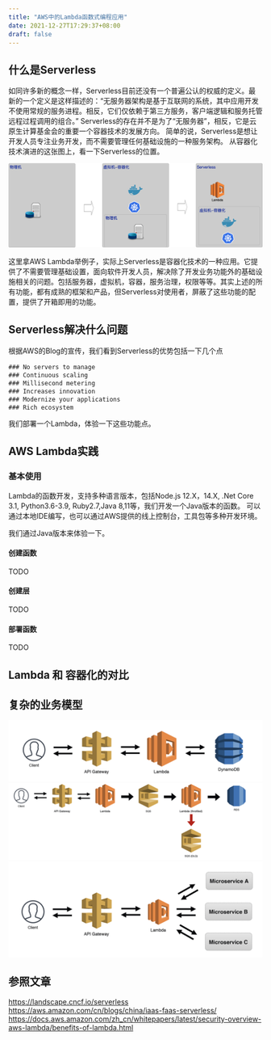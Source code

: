 ```yaml
---
title: "AWS中的Lambda函数式编程应用"
date: 2021-12-27T17:29:37+08:00
draft: false
---
```


## 什么是Serverless
如同许多新的概念一样，Serverless目前还没有一个普遍公认的权威的定义。最新的一个定义是这样描述的：“无服务器架构是基于互联网的系统，其中应用开发不使用常规的服务进程。相反，它们仅依赖于第三方服务，客户端逻辑和服务托管远程过程调用的组合。”
Serverless的存在并不是为了“无服务器”，相反，它是云原生计算基金会的重要一个容器技术的发展方向。
简单的说，Serverless是想让开发人员专注业务开发，而不需要管理任何基础设施的一种服务架构。
从容器化技术演进的这张图上，看一下Serverless的位置。

![容器化技术演进](./img/Serverless_grown.png)

这里拿AWS Lambda举例子，实际上Serverless是容器化技术的一种应用。它提供了不需要管理基础设置，面向软件开发人员，解决除了开发业务功能外的基础设施相关的问题。包括服务器，虚拟机，容器，服务治理，权限等等。其实上述的所有功能，都有成熟的框架和产品，但Serverless对使用者，屏蔽了这些功能的配置，提供了开箱即用的功能。
## Serverless解决什么问题
根据AWS的Blog的宣传，我们看到Serverless的优势包括一下几个点
```
### No servers to manage
### Continuous scaling
### Millisecond metering
### Increases innovation
### Modernize your applications
### Rich ecosystem
```
我们部署一个Lambda，体验一下这些功能点。

## AWS Lambda实践

### 基本使用
Lambda的函数开发，支持多种语言版本，包括Node.js 12.X，14.X, .Net Core 3.1, Python3.6-3.9, Ruby2.7,Java 8,11等，我们开发一个Java版本的函数。
可以通过本地IDE编写，也可以通过AWS提供的线上控制台，工具包等多种开发环境。

我们通过Java版本来体验一下。

#### 创建函数
TODO

#### 创建层
TODO

#### 部署函数
TODO





## Lambda 和 容器化的对比


## 复杂的业务模型

![无服务型](./img/biz1.png)
![函数->Lambda->函数](./img/biz2.png)
![函数->容器化微服务](./img/biz3.png)

## 参照文章

https://landscape.cncf.io/serverless
https://aws.amazon.com/cn/blogs/china/iaas-faas-serverless/
https://docs.aws.amazon.com/zh_cn/whitepapers/latest/security-overview-aws-lambda/benefits-of-lambda.html
